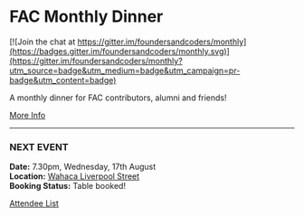 # FAC  Monthly Dinner

[![Join the chat at https://gitter.im/foundersandcoders/monthly](https://badges.gitter.im/foundersandcoders/monthly.svg)](https://gitter.im/foundersandcoders/monthly?utm_source=badge&utm_medium=badge&utm_campaign=pr-badge&utm_content=badge)

A monthly dinner for FAC contributors, alumni and friends!

[More Info](https://github.com/foundersandcoders/monthly/blob/master/INFO.md)
___

### NEXT EVENT
**Date:** 7.30pm, Wednesday, 17th August  
**Location:** [Wahaca Liverpool Street](https://www.google.co.uk/maps/place/Wahaca+Liverpool+Street/@51.5179691,-0.0804945,17z/data=!3m1!4b1!4m5!3m4!1s0x48761cb3a36c41d9:0xa30244a78b6229c2!8m2!3d51.5179691!4d-0.0783058)  
**Booking Status:** Table booked!

[Attendee List](http://doodle.com/poll/r4g59iafkwnx3pyv)
